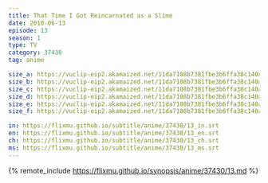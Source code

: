 ```yaml
---
title: That Time I Got Reincarnated as a Slime
date: 2010-06-13
episode: 13
season: 1
type: TV
category: 37430
tag: anime

size_a: https://vuclip-eip2.akamaized.net/11da7108b7381fbe3b6ffa38c140aff4/vp63207_V20210323045503/hlsc_e2931_2.m3u8
size_b: https://vuclip-eip2.akamaized.net/11da7108b7381fbe3b6ffa38c140aff4/vp63207_V20210323045503/hlsc_e2931_3.m3u8
size_c: https://vuclip-eip2.akamaized.net/11da7108b7381fbe3b6ffa38c140aff4/vp63207_V20210323045503/hlsc_e2931_4.m3u8
size_d: https://vuclip-eip2.akamaized.net/11da7108b7381fbe3b6ffa38c140aff4/vp63207_V20210323045503/hlsc_e2931_5.m3u8
size_e: https://vuclip-eip2.akamaized.net/11da7108b7381fbe3b6ffa38c140aff4/vp63207_V20210323045503/hlsc_e2931_6.m3u8
size_f: https://vuclip-eip2.akamaized.net/11da7108b7381fbe3b6ffa38c140aff4/vp63207_V20210323045503/hlsc_e2931_7.m3u8

in: https://flixmu.github.io/subtitle/anime/37430/13_in.srt
en: https://flixmu.github.io/subtitle/anime/37430/13_en.srt
ch: https://flixmu.github.io/subtitle/anime/37430/13_ch.srt
ms: https://flixmu.github.io/subtitle/anime/37430/13_ms.srt
---
```

{% remote_include https://flixmu.github.io/synopsis/anime/37430/13.md %}
